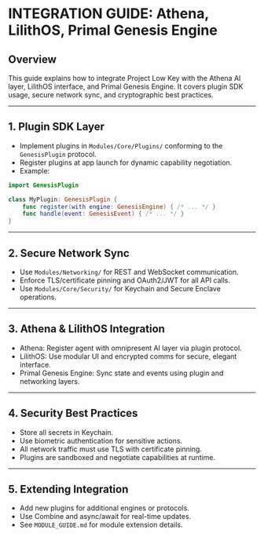 # INTEGRATION GUIDE: Athena, LilithOS, Primal Genesis Engine

## Overview
This guide explains how to integrate Project Low Key with the Athena AI layer, LilithOS interface, and Primal Genesis Engine. It covers plugin SDK usage, secure network sync, and cryptographic best practices.

---

## 1. Plugin SDK Layer
- Implement plugins in `Modules/Core/Plugins/` conforming to the `GenesisPlugin` protocol.
- Register plugins at app launch for dynamic capability negotiation.
- Example:
```swift
import GenesisPlugin

class MyPlugin: GenesisPlugin {
    func register(with engine: GenesisEngine) { /* ... */ }
    func handle(event: GenesisEvent) { /* ... */ }
}
```

---

## 2. Secure Network Sync
- Use `Modules/Networking/` for REST and WebSocket communication.
- Enforce TLS/certificate pinning and OAuth2/JWT for all API calls.
- Use `Modules/Core/Security/` for Keychain and Secure Enclave operations.

---

## 3. Athena & LilithOS Integration
- Athena: Register agent with omnipresent AI layer via plugin protocol.
- LilithOS: Use modular UI and encrypted comms for secure, elegant interface.
- Primal Genesis Engine: Sync state and events using plugin and networking layers.

---

## 4. Security Best Practices
- Store all secrets in Keychain.
- Use biometric authentication for sensitive actions.
- All network traffic must use TLS with certificate pinning.
- Plugins are sandboxed and negotiate capabilities at runtime.

---

## 5. Extending Integration
- Add new plugins for additional engines or protocols.
- Use Combine and async/await for real-time updates.
- See `MODULE_GUIDE.md` for module extension details.